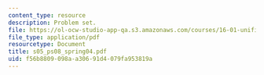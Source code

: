 ```yaml
---
content_type: resource
description: Problem set.
file: https://ol-ocw-studio-app-qa.s3.amazonaws.com/courses/16-01-unified-engineering-i-ii-iii-iv-fall-2005-spring-2006/f56b8809098aa30691d4079fa953819a_s05_ps08_spring04.pdf
file_type: application/pdf
resourcetype: Document
title: s05_ps08_spring04.pdf
uid: f56b8809-098a-a306-91d4-079fa953819a
---
```

